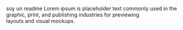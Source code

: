 soy un readme
Lorem ipsum is placeholder text commonly used in the 
graphic, print, and publishing industries for previewing  
layouts and visual mockups.